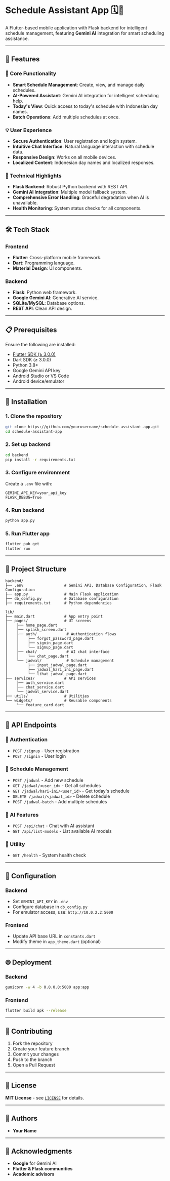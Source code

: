 # Schedule Assistant App 🗓️🤖

A Flutter-based mobile application with Flask backend for intelligent schedule management, featuring **Gemini AI** integration for smart scheduling assistance.

---

## 🌟 Features

### 🔧 Core Functionality
- **Smart Schedule Management**: Create, view, and manage daily schedules.
- **AI-Powered Assistant**: Gemini AI integration for intelligent scheduling help.
- **Today's View**: Quick access to today's schedule with Indonesian day names.
- **Batch Operations**: Add multiple schedules at once.

### 💡 User Experience
- **Secure Authentication**: User registration and login system.
- **Intuitive Chat Interface**: Natural language interaction with schedule data.
- **Responsive Design**: Works on all mobile devices.
- **Localized Content**: Indonesian day names and localized responses.

### 🧠 Technical Highlights
- **Flask Backend**: Robust Python backend with REST API.
- **Gemini AI Integration**: Multiple model fallback system.
- **Comprehensive Error Handling**: Graceful degradation when AI is unavailable.
- **Health Monitoring**: System status checks for all components.

---

## 🛠 Tech Stack

### Frontend
- **Flutter**: Cross-platform mobile framework.
- **Dart**: Programming language.
- **Material Design**: UI components.

### Backend
- **Flask**: Python web framework.
- **Google Gemini AI**: Generative AI service.
- **SQLite/MySQL**: Database options.
- **REST API**: Clean API design.

---

## 📋 Prerequisites

Ensure the following are installed:

- [Flutter SDK (≥ 3.0.0)](https://flutter.dev/docs/get-started/install)
- Dart SDK (≥ 3.0.0)
- Python 3.8+
- Google Gemini API key
- Android Studio or VS Code
- Android device/emulator

---

## 🚀 Installation

### 1. Clone the repository

```bash
git clone https://github.com/yourusername/schedule-assistant-app.git
cd schedule-assistant-app
```

### 2. Set up backend

```bash
cd backend
pip install -r requirements.txt
```

### 3. Configure environment

Create a `.env` file with:

```env
GEMINI_API_KEY=your_api_key
FLASK_DEBUG=True
```

### 4. Run backend

```bash
python app.py
```

### 5. Run Flutter app

```bash
flutter pub get
flutter run
```

---

## 📂 Project Structure

```
backend/
├── .env                  # Gemini API, Database Configuration, Flask Configuration
├── app.py                # Main Flask application
├── db_config.py          # Database configuration
├── requirements.txt      # Python dependencies

lib/
├── main.dart             # App entry point
├── pages/                # UI screens
│    ├── home_page.dart
│    ├── splash_screen.dart
│    ├── auth/             # Authentication flows
│    │    ├── forgot_password_page.dart
│    │    ├── signin_page.dart
│    │    └── signup_page.dart
│    ├── chat/             # AI chat interface 
│    │    └── chat_page.dart
│    └── jadwal/           # Schedule management
│         ├── input_jadwal_page.dart
│         ├── jadwal_hari_ini_page.dart
│         └── lihat_jadwal_page.dart
├── services/             # API services
│    ├── auth_service.dart
│    ├── chat_service.dart
│    └── jadwal_service.dart
├── utils/                # Utilities
└── widgets/              # Reusable components
     └── feature_card.dart
```

---

## 🎯 API Endpoints

### 🔐 Authentication
- `POST /signup` - User registration  
- `POST /signin` - User login

### 📆 Schedule Management
- `POST /jadwal` - Add new schedule  
- `GET /jadwal/<user_id>` - Get all schedules  
- `GET /jadwal/hari-ini/<user_id>` - Get today's schedule  
- `DELETE /jadwal/<jadwal_id>` - Delete schedule  
- `POST /jadwal-batch` - Add multiple schedules  

### 🤖 AI Features
- `POST /api/chat` - Chat with AI assistant  
- `GET /api/list-models` - List available AI models  

### 🧪 Utility
- `GET /health` - System health check  

---

## 🔧 Configuration

### Backend
- Set `GEMINI_API_KEY` in `.env`
- Configure database in `db_config.py`
- For emulator access, use: `http://10.0.2.2:5000`

### Frontend
- Update API base URL in `constants.dart`
- Modify theme in `app_theme.dart` (optional)

---

## 🌐 Deployment

### Backend
```bash
gunicorn -w 4 -b 0.0.0.0:5000 app:app
```

### Frontend
```bash
flutter build apk --release
```

---

## 🤝 Contributing

1. Fork the repository  
2. Create your feature branch  
3. Commit your changes  
4. Push to the branch  
5. Open a Pull Request

---

## 📝 License

**MIT License** - see [`LICENSE`](./LICENSE) for details.

---

## 👤 Authors

- **Your Name**

---

## 🙏 Acknowledgments

- **Google** for Gemini AI  
- **Flutter & Flask communities**  
- **Academic advisors**

